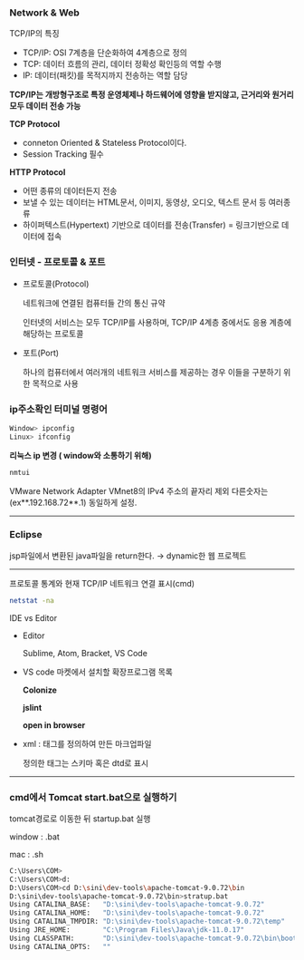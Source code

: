 ### Network & Web

TCP/IP의 특징

- TCP/IP: OSI 7계층을 단순화하여 4계층으로 정의
- TCP: 데이터 흐름의 관리, 데이터 정확성 확인등의 역할 수행
- IP: 데이터(패킷)를 목적지까지 전송하는 역할 담당

**TCP/IP는 개방형구조로 특정 운영체제나 하드웨어에 영향을 받지않고, 근거리와 원거리 모두 데이터 전송 가능**

**TCP Protocol**

- conneton Oriented & Stateless Protocol이다.
- Session Tracking 필수

**HTTP Protocol**

- 어떤 종류의 데이터든지 전송
- 보낼 수 있는 데이터는 HTML문서, 이미지, 동영상, 오디오, 텍스트 문서 등 여러종류
- 하이퍼텍스트(Hypertext) 기반으로 데이터를 전송(Transfer) = 링크기반으로 데이터에 접속

### 인터넷 - 프로토콜 & 포트

- 프로토콜(Protocol)
    
    네트워크에 연결된 컴퓨터들 간의 통신 규약
    
    인터넷의 서비스는 모두 TCP/IP를 사용하며, TCP/IP 4계층 중에서도 응용 계층에 해당하는 프로토콜
    
- 포트(Port)
    
    하나의 컴퓨터에서 여러개의 네트워크 서비스를 제공하는 경우 이들을 구분하기 위한 목적으로 사용
    

### ip주소확인 터미널 명령어

```bash
Window> ipconfig
Linux> ifconfig
```

**리눅스 ip 변경 ( window와 소통하기 위해)**

```bash
nmtui 
```

VMware Network Adapter VMnet8의 IPv4 주소의 끝자리 제외 다른숫자는(ex**.192.168.72**.1) 동일하게 설정.

---

### Eclipse

jsp파일에서 변환된 java파일을 return한다. → dynamic한 웹 프로젝트

---

프로토콜 통계와 현재 TCP/IP 네트워크 연결 표시(cmd)

```bash
netstat -na
```

IDE vs Editor

- Editor
    
    Sublime, Atom, Bracket, VS Code
    
- VS code 마켓에서 설치할 확장프로그램 목록
    
    ****Colonize****
    
    ****jslint****
    
    ****open in browser****
    
- xml : 태그를 정의하여 만든 마크업파일
    
    정의한 태그는 스키마 혹은 dtd로 표시
    

---

### cmd에서 Tomcat start.bat으로 실행하기

tomcat경로로 이동한 뒤 startup.bat 실행

window : .bat

mac : .sh

```bash
C:\Users\COM>
C:\Users\COM>d:
D:\Users\COM>cd D:\sini\dev-tools\apache-tomcat-9.0.72\bin
D:\sini\dev-tools\apache-tomcat-9.0.72\bin>stratup.bat
Using CATALINA_BASE:   "D:\sini\dev-tools\apache-tomcat-9.0.72"
Using CATALINA_HOME:   "D:\sini\dev-tools\apache-tomcat-9.0.72"
Using CATALINA_TMPDIR: "D:\sini\dev-tools\apache-tomcat-9.0.72\temp"
Using JRE_HOME:        "C:\Program Files\Java\jdk-11.0.17"
Using CLASSPATH:       "D:\sini\dev-tools\apache-tomcat-9.0.72\bin\bootstrap.jar;D:\sini\dev-tools\apache-tomcat-9.0.72\bin\tomcat-juli.jar"
Using CATALINA_OPTS:   ""
```